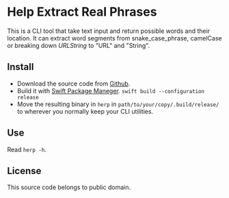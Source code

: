 # Help Extract Real Phrases #

This is a CLI tool that take text input and return possible words and their
location. It can extract word segments from snake_case_phrase, camelCase or
breaking down *URLString* to "URL" and "String".

## Install ##

* Download the source code from [Github][herp].
* Build it with [Swift Package Maneger][swiftpm].
  `swift build --configuration release`
* Move the resulting binary in `herp` in `path/to/your/copy/.build/release/` to
  wherever you normally keep your CLI utilities.

[herp]: https://github.com/dduan/herp
[swiftpm]: https://github.com/apple/swift-package-manager

## Use ##

Read `herp -h`.

## License ##

This source code belongs to public domain.
